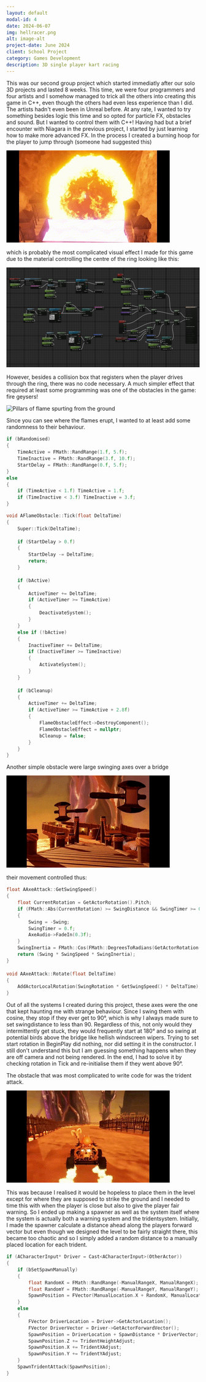 ```yaml
---
layout: default
modal-id: 4
date: 2024-06-07
img: hellracer.png
alt: image-alt
project-date: June 2024
client: School Project
category: Games Development
description: 3D single player kart racing
---
```

This was our second group project which started immediatly after our solo 3D projects and lasted
8 weeks. This time, we were four programmers and four artists and I somehow managed to trick all
the others into creating this game in C++, even though the others had even less experience than
I did. The artists hadn't even been in Unreal before.
At any rate, I wanted to try something besides logic this time and so opted for particle FX,
obstacles and sound. But I wanted to control them with C++! Having had but a brief encounter
with Niagara in the previous project, I started by just learning how to make more advanced FX.
In the process I created a burning hoop for the player to jump through (someone had suggested
this)

![The Ring of Fire](img/portfolio/Hellracer/ring.gif "It burns, burns, burns")

which is probably the most complicated visual effect I made for this game due to the material
controlling the centre of the ring looking like this:

![Material nodes all over the place](img/portfolio/Hellracer/ringmaterial.png "Not BP nodes. Only material nodes.")

However, besides a collision box that registers when the player drives through the ring, there
was no code necessary. A much simpler effect that required at least some programming was one
of the obstacles in the game: fire geysers!

![Pillars of flame spurting from the ground](img/portfolio/Hellracer/geysers.gif "Bring marshmallows.")

Since you can see where the flames erupt, I wanted to at least add some randomness to their behaviour.

````cpp
if (bRandomised)
{
	TimeActive = FMath::RandRange(1.f, 5.f);
	TimeInactive = FMath::RandRange(3.f, 10.f);
	StartDelay = FMath::RandRange(0.f, 5.f);
}
else
{
	if (TimeActive < 1.f) TimeActive = 1.f;
	if (TimeInactive < 3.f) TimeInactive = 3.f;
}
````

````cpp
void AFlameObstacle::Tick(float DeltaTime)
{
	Super::Tick(DeltaTime);

	if (StartDelay > 0.f)
	{
		StartDelay -= DeltaTime;
		return;
	}
	
	if (bActive)
	{
		ActiveTimer += DeltaTime;
		if (ActiveTimer >= TimeActive)
		{
			DeactivateSystem();
		}
	}
	else if (!bActive)
	{
		InactiveTimer += DeltaTime;
		if (InactiveTimer >= TimeInactive)
		{
			ActivateSystem();
		}
	}

	if (bCleanup)
	{
		ActiveTimer += DeltaTime;
		if (ActiveTimer >= TimeActive + 2.8f)
		{
			FlameObstacleEffect->DestroyComponent();
			FlameObstacleEffect = nullptr;
			bCleanup = false;
		}
	}
}
````

Another simple obstacle were large swinging axes over a bridge

![Axes swinging over a bridge](img/portfolio/Hellracer/axes.gif "Do not ask for whom the axes swing.")

their movement controlled thus:

````cpp
float AAxeAttack::GetSwingSpeed()
{
	float CurrentRotation = GetActorRotation().Pitch;
	if (FMath::Abs(CurrentRotation) >= SwingDistance && SwingTimer >= 0.2f)
	{
		Swing = -Swing;
		SwingTimer = 0.f;
		AxeAudio->FadeIn(0.3f);
	}
	SwingInertia = FMath::Cos(FMath::DegreesToRadians(GetActorRotation().Pitch));
	return (Swing * SwingSpeed * SwingInertia);
}

void AAxeAttack::Rotate(float DeltaTime)
{
	AddActorLocalRotation(SwingRotation * GetSwingSpeed() * DeltaTime);
}
````

Out of all the systems I created during this project, these axes were the one that kept haunting
me with strange behaviour. Since I swing them with cosine, they stop if they ever get to 90&deg;,
which is why I always made sure to set swingdistance to less than 90. Regardless of this, not
only would they intermittently get stuck, they would frequently start at 180&deg; and so swing
at potential birds above the bridge like hellish windscreen wipers. Trying to set start rotation
in BeginPlay did nothing, nor did setting it in the constructor. I still don't understand this
but I am guessing something happens when they are off camera and not being rendered. In the end,
I had to solve it by checking rotation in Tick and re-initialise them if they went above 90&deg;.

The obstacle that was most complicated to write code for was the trident attack.

![Flaming tridents hitting the track](img/portfolio/Hellracer/tridents.gif "In hell, the marshmallow is you!")

This was because I realised it would be hopeless to place them in the level except for where
they are supposed to strike the ground and I needed to time this with when the player is close
but also to give the player fair warning. So I ended up making a spawner as well as the system
itself where the system is actually both a warning system and the tridentsystem. Initially, I
made the spawner calculate a distance ahead along the players forward vector but even though
we designed the level to be fairly straight there, this became too chaotic and so I simply
added a random distance to a manually placed location for each trident.

````cpp
if (ACharacterInput* Driver = Cast<ACharacterInput>(OtherActor))
{
	if (bSetSpawnManually)
	{
		float RandomX = FMath::RandRange(-ManualRangeX, ManualRangeX);
		float RandomY = FMath::RandRange(-ManualRangeY, ManualRangeY);
		SpawnPosition = FVector(ManualLocation.X + RandomX, ManualLocation.Y + RandomY, ManualLocation.Z);
	}
	else
	{
		FVector DriverLocation = Driver->GetActorLocation();
		FVector DriverVector = Driver->GetActorForwardVector();
		SpawnPosition = DriverLocation + SpawnDistance * DriverVector;
		SpawnPosition.Z += TridentHeightAdjust;
		SpawnPosition.X += TridentXAdjust;
		SpawnPosition.Y += TridentYAdjust;
	}
	SpawnTridentAttack(SpawnPosition);
}
````

